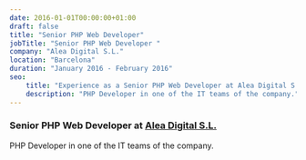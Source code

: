 ```yaml
---
date: 2016-01-01T00:00:00+01:00
draft: false
title: "Senior PHP Web Developer"
jobTitle: "Senior PHP Web Developer "
company: "Alea Digital S.L."
location: "Barcelona"
duration: "January 2016 - February 2016"
seo:
    title: "Experience as a Senior PHP Web Developer at Alea Digital S.L."
    description: "PHP Developer in one of the IT teams of the company."
---
```

### Senior PHP Web Developer at [Alea Digital S.L.](https://www.alea.com/)

PHP Developer in one of the IT teams of the company.